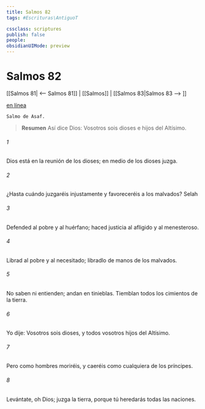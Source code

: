 ```yaml
---
title: Salmos 82
tags: #Escrituras\AntiguoT

cssclass: scriptures
publish: false
people:
obsidianUIMode: preview
---
```


# Salmos 82
[[Salmos 81| <-- Salmos 81]] | [[Salmos]] | [[Salmos 83|Salmos 83 --> ]]

[en línea](https://churchofjesuschrist.org/study/scriptures/ot/ps/82?lang=spa)

```
Salmo de Asaf.
```

> __Resumen__
Así dice Dios: Vosotros sois dioses e hijos del Altísimo.

###### 1 
Dios está en la reunión de los dioses;
en medio de los dioses juzga.

###### 2 
¿Hasta cuándo juzgaréis injustamente
y favoreceréis a los malvados? 
Selah

###### 3 
Defended al pobre y al huérfano;
haced justicia al afligido y al menesteroso.

###### 4 
Librad al pobre y al necesitado;
libradlo de manos de los malvados.

###### 5 
No saben ni entienden;
andan
 en tinieblas.
Tiemblan todos los cimientos de la tierra.

###### 6 
Yo dije: Vosotros sois dioses,
y todos vosotros 
hijos
 del Altísimo.

###### 7 
Pero como hombres moriréis,
y caeréis como cualquiera de los príncipes.

###### 8 
Levántate, oh Dios; 
juzga
 la tierra,
porque tú heredarás todas las naciones.


